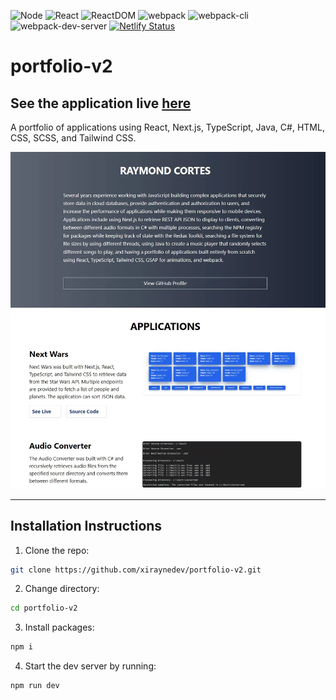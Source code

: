 ![Node](https://img.shields.io/badge/Node-18.4.0-brightgreen)
![React](https://img.shields.io/badge/React-18.2.0-blue)
![ReactDOM](https://img.shields.io/badge/ReactDOM-18.2.0-blue)
![webpack](https://img.shields.io/badge/webpack-5.69.0-blue)
![webpack-cli](https://img.shields.io/badge/webpack--cli-5.0.0-blue)
![webpack-dev-server](https://img.shields.io/badge/webpack--dev--server-4.7.4-blue)
[![Netlify Status](https://api.netlify.com/api/v1/badges/29dc97ec-bca5-4fd9-bd59-08d4194318ab/deploy-status)](https://app.netlify.com/sites/portfolio-apps/deploys)

# portfolio-v2

## See the application live [here](https://portfolio-apps.netlify.app/)

A portfolio of applications using React, Next.js, TypeScript, Java, C#, HTML, CSS, SCSS, and Tailwind CSS.

![application screenshot](application-screenshot.webp)

---

## Installation Instructions

1. Clone the repo:

```sh
git clone https://github.com/xiraynedev/portfolio-v2.git
```

2. Change directory:

```sh
cd portfolio-v2
```

3. Install packages:

```sh
npm i
```

4. Start the dev server by running:

```sh
npm run dev
```
